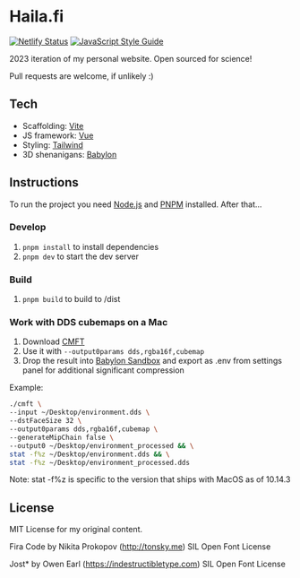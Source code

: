 # Haila.fi

[![Netlify Status](https://api.netlify.com/api/v1/badges/067a7963-2ed9-4218-9782-bebce700e33a/deploy-status)](https://app.netlify.com/sites/haila/deploys) [![JavaScript Style Guide](https://img.shields.io/badge/code_style-standard-brightgreen.svg)](https://standardjs.com)

2023 iteration of my personal website. Open sourced for science!

Pull requests are welcome, if unlikely :)

## Tech

* Scaffolding: [Vite](https://vitejs.dev/)
* JS framework: [Vue](https://vuejs.org/)
* Styling: [Tailwind](https://tailwindcss.com/)
* 3D shenanigans: [Babylon](https://www.babylonjs.com/)

## Instructions

To run the project you need [Node.js](https://github.com/creationix/nvm) and [PNPM](https://pnpm.io/) installed. After that...

### Develop

1. `pnpm install` to install dependencies
2. `pnpm dev` to start the dev server

### Build

1. `pnpm build` to build to /dist

### Work with DDS cubemaps on a Mac

1. Download [CMFT](https://github.com/dariomanesku/cmft)
2. Use it with `--output0params dds,rgba16f,cubemap`
3. Drop the result into [Babylon Sandbox](https://sandbox.babylonjs.com/) and export as .env from settings panel for additional significant compression

Example:

```bash
./cmft \
--input ~/Desktop/environment.dds \
--dstFaceSize 32 \
--output0params dds,rgba16f,cubemap \
--generateMipChain false \
--output0 ~/Desktop/environment_processed && \
stat -f%z ~/Desktop/environment.dds && \
stat -f%z ~/Desktop/environment_processed.dds
```

Note: stat -f%z is specific to the version that ships with MacOS as of 10.14.3

## License

MIT License for my original content.

Fira Code by Nikita Prokopov (http://tonsky.me)
SIL Open Font License

Jost* by Owen Earl (https://indestructibletype.com)
SIL Open Font License
